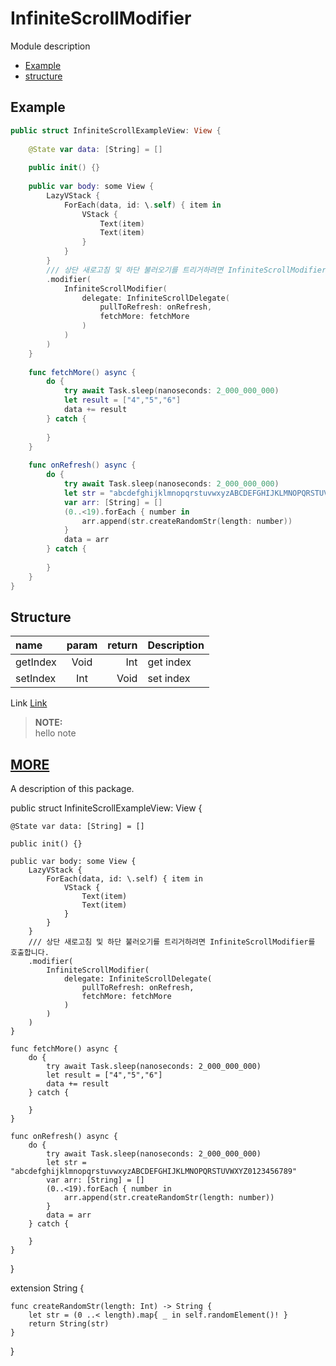 # InfiniteScrollModifier

Module description

- [Example](#example)
- [structure](#structure)

## Example

``` Swift
public struct InfiniteScrollExampleView: View {
    
    @State var data: [String] = []
    
    public init() {}
    
    public var body: some View {
        LazyVStack {
            ForEach(data, id: \.self) { item in
                VStack {
                    Text(item)
                    Text(item)
                }
            }
        }
        /// 상단 새로고침 및 하단 불러오기를 트리거하려면 InfiniteScrollModifier를 호출합니다.
        .modifier(
            InfiniteScrollModifier(
                delegate: InfiniteScrollDelegate(
                    pullToRefresh: onRefresh,
                    fetchMore: fetchMore
                )
            )
        )
    }
    
    func fetchMore() async {
        do {
            try await Task.sleep(nanoseconds: 2_000_000_000)
            let result = ["4","5","6"]
            data += result
        } catch {
            
        }
    }
    
    func onRefresh() async {
        do {
            try await Task.sleep(nanoseconds: 2_000_000_000)
            let str = "abcdefghijklmnopqrstuvwxyzABCDEFGHIJKLMNOPQRSTUVWXYZ0123456789"
            var arr: [String] = []
            (0..<19).forEach { number in
                arr.append(str.createRandomStr(length: number))
            }
            data = arr
        } catch {
            
        }
    }
}
```

## Structure

| name | param | return | Description |
| :--- | :---: | ---: | --- |
| getIndex | Void | Int | get index |
| setIndex | Int | Void | set index |


Link [Link](https://google.com)

> **NOTE:** \
hello note 


## [MORE](/Documentation/InfiniteScrollModifier/Home.md)


A description of this package.


public struct InfiniteScrollExampleView: View {
    
    @State var data: [String] = []
    
    public init() {}
    
    public var body: some View {
        LazyVStack {
            ForEach(data, id: \.self) { item in
                VStack {
                    Text(item)
                    Text(item)
                }
            }
        }
        /// 상단 새로고침 및 하단 불러오기를 트리거하려면 InfiniteScrollModifier를 호출합니다.
        .modifier(
            InfiniteScrollModifier(
                delegate: InfiniteScrollDelegate(
                    pullToRefresh: onRefresh,
                    fetchMore: fetchMore
                )
            )
        )
    }
    
    func fetchMore() async {
        do {
            try await Task.sleep(nanoseconds: 2_000_000_000)
            let result = ["4","5","6"]
            data += result
        } catch {
            
        }
    }
    
    func onRefresh() async {
        do {
            try await Task.sleep(nanoseconds: 2_000_000_000)
            let str = "abcdefghijklmnopqrstuvwxyzABCDEFGHIJKLMNOPQRSTUVWXYZ0123456789"
            var arr: [String] = []
            (0..<19).forEach { number in
                arr.append(str.createRandomStr(length: number))
            }
            data = arr
        } catch {
            
        }
    }
}

extension String {
    
    func createRandomStr(length: Int) -> String {
        let str = (0 ..< length).map{ _ in self.randomElement()! }
        return String(str)
    }
    
}
